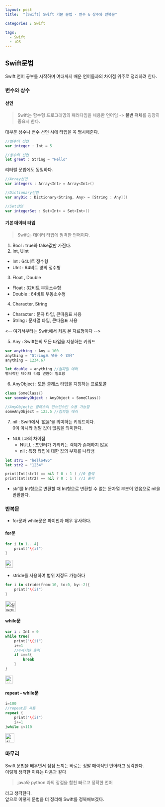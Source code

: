 ```yaml
---
layout: post
title:  "[Swift] Swift 기본 문법 - 변수 & 상수와 반복문"

categories : Swift
  
tags:
  - Swift
  - iOS
---
```


## Swift문법
Swift 언어 공부를 시작하며 여태까지 배운 언어들과의 차이점 위주로 정리하려 한다.   

### 변수와 상수

#### 선언
> Swift는 함수형 프로그래밍의 패러다임을 채용한 언어임 -> **불변 객체**를 굉장히 중요시 한다.   

대부분 상수나 변수 선언 시에 타입을 꼭 명시해준다.   
```swift
//변수의 선언
var integer : Int = 5

//상수의 선언
let greet : String = "Hello" 
```

리터럴 문법에도 동일하다.   


```swift
//Array선언
var integers : Array<Int> = Array<Int>()

//Dictionary선언
var anyDic : Dictionary<String, Any> = [String : Any]()

//Set선언
var integerSet : Set<Int> = Set<Int>()
```
#### 기본 데이터 타입
> Swift는 데이터 타입에 엄격한 언어이다.    
    
    

1. Bool : true와 false값만 가진다.
2. Int, UInt 
  - Int : 64비트 정수형
  - UInt : 64비트 양의 정수형
3. Float , Double
  - Float : 32비트 부동소수형
  - Double : 64비트 부동소수형

4. Character, String
  - Character : 문자 타입, 큰따옴표 사용
  - String : 문자열 타입, 큰따옴표 사용

<-- 여기서부터는 Swift에서 처음 본 자료형이다 -->

5. Any : Swift는의 모든 타입을 지칭하는 키워드   


```swift
var anything : Any = 100
anything = "String도 넣을 수 있음"
anything = 1234.67

let double = anything //컴파일 에러
명시적인 데이터 타입 변환이 필요함
```

6. AnyObject : 모든 클래스 타입을 지칭하는 프로토콜

```swift
class SomeClass{}
var someAnyObject : AnyObject = SomeClass()

//AnyObject는 클래스의 인스턴스만 수용 가능함
someAnyObject = 123.5 //컴파일 에러
```

7. nil : Swift에서 '없음'을 의미하는 키워드이다.    
  0이 아니라 정말 값이 없음을 의미한다.   
 - NULL과의 차이점
   - NULL : 포인터가 기리키는 객체가 존재하지 않음
   - nil : 특정 타입에 대한 값의 부재를 나타냄

```swift 
let str1 = "hello486"
let str2 = "1234"

print(Int(str1) == nil ? 0 : 1 ) //0 출력
print(Int(str2) == nil ? 0 : 1 ) //1 출력
```

- str1를 Int형으로 변환할 때 Int형으로 변환할 수 없는 문자열 부분이 있음으로 nil을 반환한다.    


### 반복문
- for문과 while문은 파이썬과 매우 유사하다.   

#### for문
```swift
for i in 1...4{
    print("\(i)")
}
```
<p align="left">
  <img width="25" alt="실행결과1" src="https://user-images.githubusercontent.com/110437548/210287119-d07468bd-0225-46be-a46a-b687950ddc8c.png">
</p>

- stride를 사용하여 범위 지정도 가능하다
```swift
for i in stride(from:10, to:0, by:-2){
    print("\(i)")
}
```
<p align="left">
  <img width="34" alt="실행결과2" src="https://user-images.githubusercontent.com/110437548/210287068-2c133e86-0998-495a-a7b9-84bf83dcafab.png">
</p>
   
#### while문
```swift
var i : Int = 0
while true{
    print("\(i)")
    i+=1
    //4까지만 출력
    if i==5{
        break
    }
}
```
<p align="left">
  <img width="25" alt="실행결과3" src="https://user-images.githubusercontent.com/110437548/210287096-360c5d71-20eb-458d-aa50-4dd666394cba.png">
</p>

#### repeat - while문
```swift
i=100
//repeat문 사용
repeat {
    print("\(i)")
    i+=1
}while i<110
```
<p align="left">
  <img width="29" alt="실행결과4" src="https://user-images.githubusercontent.com/110437548/210287108-b6c0235c-70a6-4b08-a1c7-969e9f8972ed.png">
</p>
   
### 마무리
 Swift 문법을 배우면서 점점 느끼는 바로는 정말 매력적인 언어라고 생각한다.    
 이렇게 생각한 이유는 다음과 같다
 > java와 python 과의 장점을 합친 빠르고 정확한 언어    

라고 생각한다.    
앞으로 이렇게 문법을 더 정리해 Swift를 정복해보겠다.
